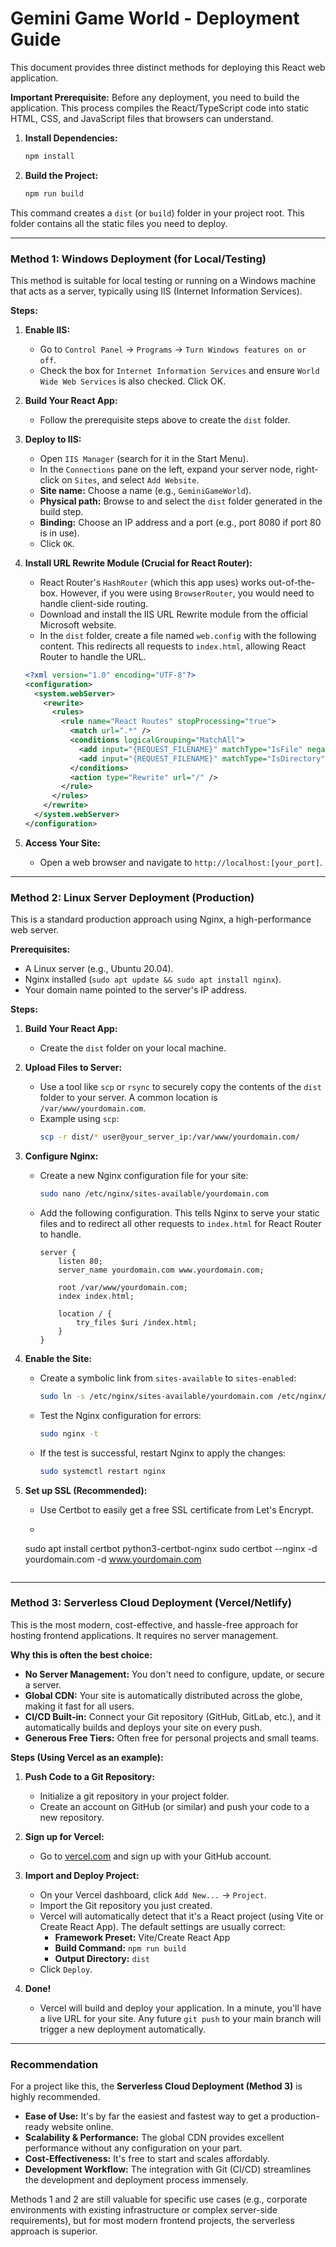 
# Gemini Game World - Deployment Guide

This document provides three distinct methods for deploying this React web application.

**Important Prerequisite:** Before any deployment, you need to build the application. This process compiles the React/TypeScript code into static HTML, CSS, and JavaScript files that browsers can understand.

1.  **Install Dependencies:**
    ```bash
    npm install
    ```
2.  **Build the Project:**
    ```bash
    npm run build
    ```
This command creates a `dist` (or `build`) folder in your project root. This folder contains all the static files you need to deploy.

---

### Method 1: Windows Deployment (for Local/Testing)

This method is suitable for local testing or running on a Windows machine that acts as a server, typically using IIS (Internet Information Services).

**Steps:**

1.  **Enable IIS:**
    *   Go to `Control Panel` -> `Programs` -> `Turn Windows features on or off`.
    *   Check the box for `Internet Information Services` and ensure `World Wide Web Services` is also checked. Click OK.

2.  **Build Your React App:**
    *   Follow the prerequisite steps above to create the `dist` folder.

3.  **Deploy to IIS:**
    *   Open `IIS Manager` (search for it in the Start Menu).
    *   In the `Connections` pane on the left, expand your server node, right-click on `Sites`, and select `Add Website`.
    *   **Site name:** Choose a name (e.g., `GeminiGameWorld`).
    *   **Physical path:** Browse to and select the `dist` folder generated in the build step.
    *   **Binding:** Choose an IP address and a port (e.g., port 8080 if port 80 is in use).
    *   Click `OK`.

4.  **Install URL Rewrite Module (Crucial for React Router):**
    *   React Router's `HashRouter` (which this app uses) works out-of-the-box. However, if you were using `BrowserRouter`, you would need to handle client-side routing.
    *   Download and install the IIS URL Rewrite module from the official Microsoft website.
    *   In the `dist` folder, create a file named `web.config` with the following content. This redirects all requests to `index.html`, allowing React Router to handle the URL.
      ```xml
      <?xml version="1.0" encoding="UTF-8"?>
      <configuration>
        <system.webServer>
          <rewrite>
            <rules>
              <rule name="React Routes" stopProcessing="true">
                <match url=".*" />
                <conditions logicalGrouping="MatchAll">
                  <add input="{REQUEST_FILENAME}" matchType="IsFile" negate="true" />
                  <add input="{REQUEST_FILENAME}" matchType="IsDirectory" negate="true" />
                </conditions>
                <action type="Rewrite" url="/" />
              </rule>
            </rules>
          </rewrite>
        </system.webServer>
      </configuration>
      ```

5.  **Access Your Site:**
    *   Open a web browser and navigate to `http://localhost:[your_port]`.

---

### Method 2: Linux Server Deployment (Production)

This is a standard production approach using Nginx, a high-performance web server.

**Prerequisites:**
*   A Linux server (e.g., Ubuntu 20.04).
*   Nginx installed (`sudo apt update && sudo apt install nginx`).
*   Your domain name pointed to the server's IP address.

**Steps:**

1.  **Build Your React App:**
    *   Create the `dist` folder on your local machine.

2.  **Upload Files to Server:**
    *   Use a tool like `scp` or `rsync` to securely copy the contents of the `dist` folder to your server. A common location is `/var/www/yourdomain.com`.
    *   Example using `scp`:
        ```bash
        scp -r dist/* user@your_server_ip:/var/www/yourdomain.com/
        ```

3.  **Configure Nginx:**
    *   Create a new Nginx configuration file for your site:
        ```bash
        sudo nano /etc/nginx/sites-available/yourdomain.com
        ```
    *   Add the following configuration. This tells Nginx to serve your static files and to redirect all other requests to `index.html` for React Router to handle.

        ```nginx
        server {
            listen 80;
            server_name yourdomain.com www.yourdomain.com;

            root /var/www/yourdomain.com;
            index index.html;

            location / {
                try_files $uri /index.html;
            }
        }
        ```

4.  **Enable the Site:**
    *   Create a symbolic link from `sites-available` to `sites-enabled`:
        ```bash
        sudo ln -s /etc/nginx/sites-available/yourdomain.com /etc/nginx/sites-enabled/
        ```
    *   Test the Nginx configuration for errors:
        ```bash
        sudo nginx -t
        ```
    *   If the test is successful, restart Nginx to apply the changes:
        ```bash
        sudo systemctl restart nginx
        ```

5.  **Set up SSL (Recommended):**
    *   Use Certbot to easily get a free SSL certificate from Let's Encrypt.
    *   ```bash
      sudo apt install certbot python3-certbot-nginx
      sudo certbot --nginx -d yourdomain.com -d www.yourdomain.com
      ```

---

### Method 3: Serverless Cloud Deployment (Vercel/Netlify)

This is the most modern, cost-effective, and hassle-free approach for hosting frontend applications. It requires no server management.

**Why this is often the best choice:**
*   **No Server Management:** You don't need to configure, update, or secure a server.
*   **Global CDN:** Your site is automatically distributed across the globe, making it fast for all users.
*   **CI/CD Built-in:** Connect your Git repository (GitHub, GitLab, etc.), and it automatically builds and deploys your site on every push.
*   **Generous Free Tiers:** Often free for personal projects and small teams.

**Steps (Using Vercel as an example):**

1.  **Push Code to a Git Repository:**
    *   Initialize a git repository in your project folder.
    *   Create an account on GitHub (or similar) and push your code to a new repository.

2.  **Sign up for Vercel:**
    *   Go to [vercel.com](https://vercel.com) and sign up with your GitHub account.

3.  **Import and Deploy Project:**
    *   On your Vercel dashboard, click `Add New...` -> `Project`.
    *   Import the Git repository you just created.
    *   Vercel will automatically detect that it's a React project (using Vite or Create React App). The default settings are usually correct:
        *   **Framework Preset:** Vite/Create React App
        *   **Build Command:** `npm run build`
        *   **Output Directory:** `dist`
    *   Click `Deploy`.

4.  **Done!**
    *   Vercel will build and deploy your application. In a minute, you'll have a live URL for your site. Any future `git push` to your main branch will trigger a new deployment automatically.

---

### Recommendation

For a project like this, the **Serverless Cloud Deployment (Method 3)** is highly recommended.

*   **Ease of Use:** It's by far the easiest and fastest way to get a production-ready website online.
*   **Scalability & Performance:** The global CDN provides excellent performance without any configuration on your part.
*   **Cost-Effectiveness:** It's free to start and scales affordably.
*   **Development Workflow:** The integration with Git (CI/CD) streamlines the development and deployment process immensely.

Methods 1 and 2 are still valuable for specific use cases (e.g., corporate environments with existing infrastructure or complex server-side requirements), but for most modern frontend projects, the serverless approach is superior.
   